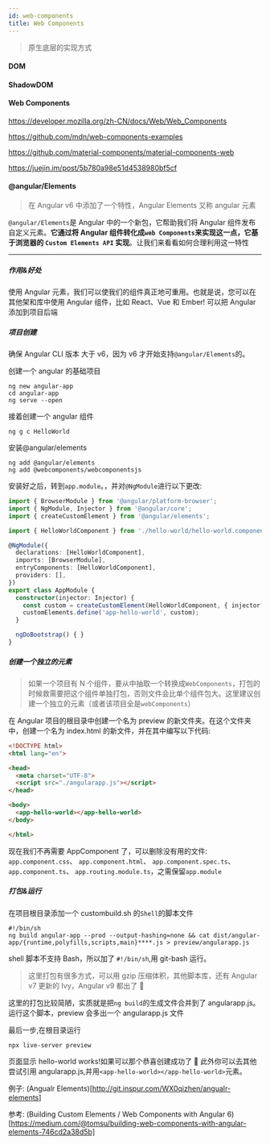 ```yaml
---
id: web-components
title: Web Components
---
```


> 原生底层的实现方式

#### DOM

#### ShadowDOM

#### Web Components

https://developer.mozilla.org/zh-CN/docs/Web/Web_Components

https://github.com/mdn/web-components-examples

https://github.com/material-components/material-components-web

https://juejin.im/post/5b780a98e51d4538980bf5cf

#### @angular/Elements

> 在 Angular v6 中添加了一个特性，Angular Elements 又称 angular 元素

`@angular/Elements`是 Angular 中的一个新包，它帮助我们将 Angular 组件发布自定义元素。**它通过将 Angular 组件转化成`web Components`来实现这一点，它基于浏览器的 `Custom Elements API` 实现**。让我们来看看如何合理利用这一特性

---

##### 作用&好处

使用 Angular 元素，我们可以使我们的组件真正地可重用。也就是说，您可以在其他架和库中使用 Angular 组件，比如 React、Vue 和 Ember!
可以把 Angular 添加到项目后端

##### 项目创建

确保 Angular CLI 版本 大于 v6，因为 v6 才开始支持`@angular/Elements`的。

创建一个 angular 的基础项目

```Shell
ng new angular-app
cd angular-app
ng serve --open
```

接着创建一个 angular 组件

```Shell
ng g c HelloWorld
```

安装@angular/elements

```Shell
ng add @angular/elements
ng add @webcomponents/webcomponentsjs
```

安装好之后，转到`app.module`。，并对`@NgModule`进行以下更改:

```TypeScript
import { BrowserModule } from '@angular/platform-browser';
import { NgModule, Injector } from '@angular/core';
import { createCustomElement } from '@angular/elements';

import { HelloWorldComponent } from './hello-world/hello-world.component';

@NgModule({
  declarations: [HelloWorldComponent],
  imports: [BrowserModule],
  entryComponents: [HelloWorldComponent],
  providers: [],
})
export class AppModule {
  constructor(injector: Injector) {
    const custom = createCustomElement(HelloWorldComponent, { injector });
    customElements.define('app-hello-world', custom);
  }

  ngDoBootstrap() { }
}

```

##### 创建一个独立的元素

> 如果一个项目有 N 个组件，要从中抽取一个转换成`WebComponents`，打包的时候救需要把这个组件单独打包，否则文件会比单个组件包大。这里建议创建一个独立的元素（或者该项目全是`webComponents`）

在 Angular 项目的根目录中创建一个名为 preview 的新文件夹。在这个文件夹中，创建一个名为 index.html 的新文件，并在其中编写以下代码:

```HTML
<!DOCTYPE html>
<html lang="en">

<head>
  <meta charset="UTF-8">
  <script src="./angularapp.js"></script>
</head>

<body>
  <app-hello-world></app-hello-world>
</body>

</html>
```

现在我们不再需要 AppComponent 了，可以删除没有用的文件:
`app.component.css`、
`app.component.html`、
`app.component.spec.ts`、
`app.component.ts`、
`app.routing.module.ts`，之需保留`app.module`

##### 打包&运行

在项目根目录添加一个 custombuild.sh 的`Shell`的脚本文件

```Shell
#!/bin/sh
ng build angular-app --prod --output-hashing=none && cat dist/angular-app/{runtime,polyfills,scripts,main}****.js > preview/angularapp.js
```

shell 脚本不支持 Bash，所以加了 `#!/bin/sh`,用 git-bash 运行。

> 这里打包有很多方式，可以用 gzip 压缩体积，其他脚本库，还有 Angular v7 更新的 Ivy，Angular v9 都出了 🚀

这里的打包比较简陋，实质就是把`ng build`的生成文件合并到了 angularapp.js。运行这个脚本，preview 会多出一个 angularapp.js 文件

最后一步,在根目录运行

```Shell
npx live-server preview
```

页面显示 hello-world works!如果可以那个恭喜创建成功了 🎉
此外你可以去其他尝试引用 angularapp.js,并用`<app-hello-world></app-hello-world>`元素。

例子: (Angualr Elements)[http://git.inspur.com/WX0qizhen/angualr-elements]

参考:
(Building Custom Elements / Web Components with Angular 6)[https://medium.com/@tomsu/building-web-components-with-angular-elements-746cd2a38d5b]
